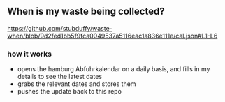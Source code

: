 ## When is my waste being collected?
  https://github.com/stubduffy/waste-when/blob/9d2fed1bb5f9fca0049537a5116eac1a836e111e/cal.json#L1-L6
  
  ### how it works
  - opens the hamburg Abfuhrkalendar on a daily basis, and fills in my details to see the latest dates
  - grabs the relevant dates and stores them
  - pushes the update back to this repo
  
